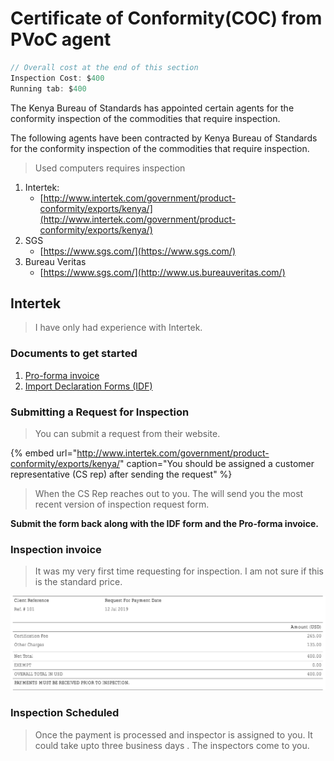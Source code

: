 # Certificate of Conformity\(COC\) from PVoC agent

```csharp
// Overall cost at the end of this section
Inspection Cost: $400
Running tab: $400
```

The Kenya Bureau of Standards has appointed certain agents  for the conformity inspection of the commodities that require inspection.

The following agents have been contracted by Kenya Bureau of Standards for the conformity inspection of the commodities that require inspection. 

> Used computers requires inspection

1. Intertek:
   *  [http://www.intertek.com/government/product-conformity/exports/kenya/](http://www.intertek.com/government/product-conformity/exports/kenya/)
2. SGS
   * [https://www.sgs.com/](https://www.sgs.com/)
3. Bureau Veritas
   * [https://www.sgs.com/](http://www.us.bureauveritas.com/)

## Intertek

> I have only had experience with Intertek.

### Documents to get started

1. [Pro-forma invoice](import-declaration-forms-idf.md#sample-pro-forma-invoice)
2. [Import Declaration Forms \(IDF\)](import-declaration-forms-idf.md#sample-idf-form)

### Submitting a Request for Inspection

> You can submit a request from their website.

{% embed url="http://www.intertek.com/government/product-conformity/exports/kenya/" caption="You should be assigned a customer representative \(CS rep\) after sending the request" %}

> When the CS Rep reaches out to you. The will send you the most recent version of inspection request form.

**Submit the form back along with the IDF form and the Pro-forma invoice.**

### Inspection invoice

> It was my very first time requesting for inspection. I am not sure if this is the standard price.

![](../../.gitbook/assets/intertek.png)

### Inspection Scheduled

> Once the payment is processed and inspector is assigned to you. It could take upto three business days . The inspectors come to you.

